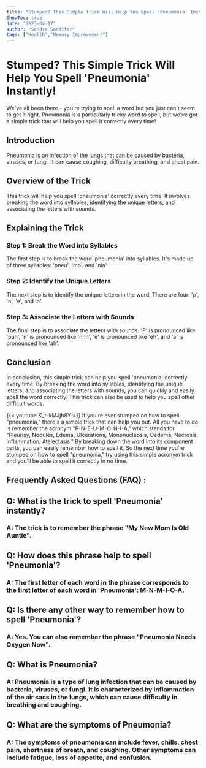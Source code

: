 ```yaml
---
title: "Stumped? This Simple Trick Will Help You Spell 'Pneumonia' Instantly!"
ShowToc: true 
date: "2023-04-17"
author: "Sandra Sandifer" 
tags: ["Health","Memory Improvement"]
---
```

# Stumped? This Simple Trick Will Help You Spell 'Pneumonia' Instantly!

We've all been there - you're trying to spell a word but you just can't seem to get it right. Pneumonia is a particularly tricky word to spell, but we've got a simple trick that will help you spell it correctly every time!

## Introduction

Pneumonia is an infection of the lungs that can be caused by bacteria, viruses, or fungi. It can cause coughing, difficulty breathing, and chest pain.

## Overview of the Trick

This trick will help you spell 'pneumonia' correctly every time. It involves breaking the word into syllables, identifying the unique letters, and associating the letters with sounds.

## Explaining the Trick

### Step 1: Break the Word into Syllables

The first step is to break the word 'pneumonia' into syllables. It's made up of three syllables: 'pneu', 'mo', and 'nia'.

### Step 2: Identify the Unique Letters

The next step is to identify the unique letters in the word. There are four: 'p', 'n', 'e', and 'a'.

### Step 3: Associate the Letters with Sounds

The final step is to associate the letters with sounds. 'P' is pronounced like 'puh', 'n' is pronounced like 'nnn', 'e' is pronounced like 'eh', and 'a' is pronounced like 'ah'.

## Conclusion

In conclusion, this simple trick can help you spell 'pneumonia' correctly every time. By breaking the word into syllables, identifying the unique letters, and associating the letters with sounds, you can quickly and easily spell the word correctly. This trick can also be used to help you spell other difficult words.

{{< youtube K_r-kMJjh8Y >}} 
If you're ever stumped on how to spell "pneumonia," there's a simple trick that can help you out. All you have to do is remember the acronym "P-N-E-U-M-O-N-I-A," which stands for "Pleurisy, Nodules, Edema, Ulcerations, Mononucleosis, Oedema, Necrosis, Inflammation, Atelectasis." By breaking down the word into its component parts, you can easily remember how to spell it. So the next time you're stumped on how to spell "pneumonia," try using this simple acronym trick and you'll be able to spell it correctly in no time.

## Frequently Asked Questions (FAQ) :
<h2>Q: What is the trick to spell 'Pneumonia' instantly?</h2>

<h3>A: The trick is to remember the phrase "My New Mom Is Old Auntie".</h3>

<h2>Q: How does this phrase help to spell 'Pneumonia'?</h2>

<h3>A: The first letter of each word in the phrase corresponds to the first letter of each word in 'Pneumonia': M-N-M-I-O-A.</h3>

<h2>Q: Is there any other way to remember how to spell 'Pneumonia'?</h2>

<h3>A: Yes. You can also remember the phrase "Pneumonia Needs Oxygen Now".</h3>

<h2>Q: What is Pneumonia?</h2>

<h3>A: Pneumonia is a type of lung infection that can be caused by bacteria, viruses, or fungi. It is characterized by inflammation of the air sacs in the lungs, which can cause difficulty in breathing and coughing.</h3>

<h2>Q: What are the symptoms of Pneumonia?</h2>

<h3>A: The symptoms of pneumonia can include fever, chills, chest pain, shortness of breath, and coughing. Other symptoms can include fatigue, loss of appetite, and confusion.</h3>





